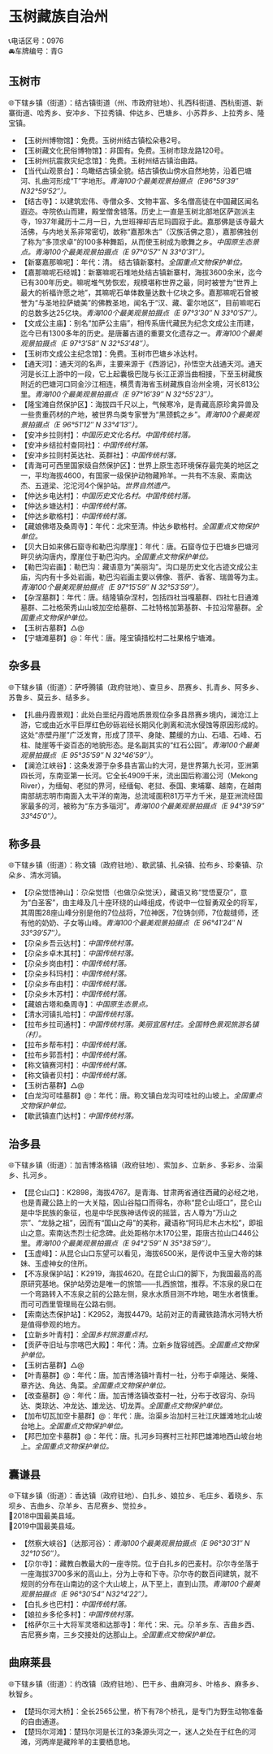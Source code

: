 # 玉树藏族自治州  
📞电话区号：0976  
🚘车牌编号：青G  

## 玉树市  
🌐下辖乡镇（街道）：结古镇街道（州、市政府驻地）、扎西科街道、西杭街道、新寨街道、哈秀乡、安冲乡、下拉秀镇、仲达乡、巴塘乡、小苏莽乡、上拉秀乡、隆宝镇。  
  
* 【玉树州博物馆】：免费。玉树州结古镇松朵巷2号。  
* 【玉树藏文化民俗博物馆】：非国有。免费。玉树市琼龙路120号。  
* 【玉树州抗震救灾纪念馆】：免费。玉树州结古镇治曲路。  
* 【当代山观景台】：鸟瞰结古镇全貌。结古镇依山傍水自然地势，沿着巴塘河、扎曲河形成“T”字地形。*青海100个最美观景拍摄点（E96°59′39″ N32°59′52″）。*  
* 【结古寺】：以建筑宏伟、寺僧众多、文物丰富、多名僧高徒在中国藏区闻名遐迩。寺院依山而建，殿堂僧舍错落。历史上一直是玉树北部地区萨迦派主寺，1937年藏历十二月一日，九世班禅却吉尼玛圆寂于此。嘉那佛是该寺最大活佛，与内地关系非常密切，故称“嘉那朱古”（汉族活佛之意），嘉那佛独创了称为“多顶求卓”的100多种舞蹈，从而使玉树成为歌舞之乡。*中国原生态景点。青海100个最美观景拍摄点（E 97°0′57″ N 33°0′31″）。*  
* 【新寨嘉那嘛呢】：年代：清。  结古镇新寨村。*全国重点文物保护单位。*  
* 【嘉那嘛呢石经城】：新寨嘛呢石堆地处结古镇新寨村，海拔3600余米，迄今已有300年历史。嘛呢堆气势恢宏，规模堪称世界之最，同时被誉为“世界上最大的祈福许愿之地”，其嘛呢石单体数量达数十亿块之多。嘉那嘛呢石曾被誉为“与圣地拉萨媲美”的佛教圣地，闻名于“汉、藏、霍尔地区”，目前嘛呢石的总数多达25亿块。*青海100个最美观景拍摄点（E 97°3′30″ N 33°0′57″）。*  
* 【文成公主庙】：别名“加萨公主庙”，相传系唐代藏民为纪念文成公主而建，迄今已有1300多年的历史。是唐蕃古道的重要文化遗存之一。*青海100个最美观景拍摄点（E 97°3′58″ N 32°53′48″）。*  
* 【玉树市文成公主纪念馆】：免费。玉树市巴塘乡冰达村。  
* 【通天河】：通天河的名声，主要来源于《西游记》，孙悟空大战通天河。通天河是长江上游中的一段，它上起囊极巴陇与长江正源当曲相接，下至玉树藏族附近的巴塘河口同金沙江相连，横贯青海省玉树藏族自治州全境，河长813公里。*青海100个最美观景拍摄点（E 97°16′39″ N 32°55′23″）。*  
* 【隆宝滩自然保护区】：海拔四千尺以上，气候寒冷，是青藏高原珍禽异兽及一些贵重药材的产地，被世界鸟类专家誉为“黑颈鹤之乡”。*青海100个最美观景拍摄点（E 96°51′12″ N 33°4′13″）。*  
* 【安冲乡拉则村】：*中国历史文化名村。中国传统村落。*  
* 【安冲乡结拉村查同社】：*中国传统村落。*  
* 【安冲乡拉则村英达社、英群社】：*中国传统村落。*  
* 【青海可可西里国家级自然保护区】：世界上原生态环境保存最完美的地区之一，平均海拔4600，有国家一级保护动物藏羚羊。一共有不冻泉、索南达杰、五道梁、沱沱河4个保护站。*世界自然遗产。*  
* 【仲达乡电达村】：*中国历史文化名村。中国传统村落。*  
* 【仲达乡塘达村】：*中国传统村落。*  
* 【仲达乡歇格村】：*中国传统村落。*  
* 【藏娘佛塔及桑周寺】：年代：北宋至清。仲达乡歇格村。*全国重点文物保护单位。*  
* 【贝大日如来佛石窟寺和勒巴沟摩崖】：年代：唐。石窟寺位于巴塘乡巴塘河畔贝纳沟唐内，摩崖位于勒巴沟内。*全国重点文物保护单位。*  
* 【勒巴沟岩画】：勒巴沟：藏语意为“美丽沟”。沟口是历史文化古迹文成公主庙，沟内有十多处岩画，勒巴沟岩画主要以佛像、菩萨、香客、瑞兽等为主。*青海100个最美观景拍摄点（E 97°15′59″ N 32°53′59″）。*  
* 【杂涅墓群】：年代：唐。结隆镇杂涅村，包括四社当嘎墓群、四社七日通滩墓群、二社格荣秀山山坡加空给墓群、二社特格加第基群、卡拉沿常墓群。*全国重点文物保护单位。*  
* 【玉树古墓群】△@  
* 【宁塘滩墓群】@：年代：唐。隆宝镇措松村二社果格宁塘滩。  

## 杂多县  
🌐下辖乡镇（街道）：萨呼腾镇（政府驻地）、查旦乡、昂赛乡、扎青乡、阿多乡、苏鲁乡、莫云乡、结多乡。  
  
* 【扎曲丹霞景观】：此处白垩纪丹霞地质景观位杂多县昂赛乡境内，澜沧江上游，它或由近水平巨厚红色砂砾岩经长期风化剥离和流水侵蚀等原因形成的。这处“赤壁丹崖”广泛发育，形成了顶平、身陡、麓缓的方山、石墙、石峰、石柱、陡崖等千姿百态的地貌形态。是名副其实的“红石公园”。*青海100个最美观景拍摄点（E 95°35′59″ N 32°46′59″）。*  
* 【澜沧江峡谷】：这条发源于杂多县吉富山的大河，是世界第九长河，亚洲第四长河，东南亚第一长河。它全长4909千米，流出国后称湄公河（Mekong River），为缅甸、老挝的界河，经缅甸、老挝、泰国、柬埔寨、越南，在越南南部胡志明市南面入太平洋的南海，总流域面积81万平方千米，是亚洲流经国家最多的河，被称为“东方多瑙河”。*青海100个最美观景拍摄点（E 94°39′59″ 33°45′0″）。*  

## 称多县  
🌐下辖乡镇（街道）：称文镇（政府驻地）、歇武镇、扎朵镇、拉布乡、珍秦镇、尕朵乡、清水河镇。  
  
* 【尕朵觉悟神山】：尕朵觉悟（也做尕朵觉沃），藏语又称“觉悟夏尕”，意为“白圣客”，由主峰及几十座环绕的山峰组成，传说中一位智勇双全的将军，其周围28座山峰分别是他的7位战将，7位神医，7位铸剑师，7位裁缝师，还有他的奶奶、子女等山峰。*青海100个最美观景拍摄点（E 96°41′24″ N 33°39′57″）。*  
* 【尕朵乡吾云达村】：*中国传统村落。*  
* 【尕朵乡卓木其村】：*中国传统村落。*  
* 【尕朵乡岗由村】：*中国传统村落。*  
* 【尕朵乡科玛村】：*中国传统村落。*  
* 【尕朵乡布由村】：*中国传统村落。*  
* 【尕朵乡木苏村】：*中国传统村落。*  
* 【藏娘古塔和桑周寺】：*中国原生态景点。*  
* 【清水河镇扎哈村】：*中国传统村落。*  
* 【拉布乡拉司通村】：*中国传统村落。美丽宜居村庄。全国特色景观旅游名镇（村）。*  
* 【拉布乡帮布村】：*中国传统村落。*  
* 【拉布乡郭吾村】：*中国传统村落。*  
* 【称文镇赛河村】：*中国传统村落。*  
* 【称文镇者贝村】：*中国传统村落。*  
* 【玉树古墓群】△@  
* 【白龙沟可哇墓群】@：年代：唐。称文镇白龙沟可哇社的山坡上。*全国重点文物保护单位。*  
* 【歇武镇直门达村】：*中国传统村落。*  

## 治多县  
🌐下辖乡镇（街道）：加吉博洛格镇（政府驻地）、索加乡、立新乡、多彩乡、治渠乡、扎河乡。  
  
* 【昆仑山口】：K2898，海拔4767。是青海、甘肃两省通往西藏的必经之地，也是青藏公路上的一大关隘，因山谷隘口而得名，亦称“昆仑山垭口”，昆仑山是中华民族的象征，也是中华民族神话传说的摇篮，古人尊为“万山之宗”、“龙脉之祖”，因而有“国山之母”的美称，藏语称“阿玛尼木占木松”，即祖山之意。索南达杰烈士纪念碑。此处距格尔木170公里，距唐古拉山口446公里。*青海100个最美观景拍摄点（E 94°2′59″ N 35°38′59″）。*  
* 【玉虚峰】：从昆仑山口东望可以看见，海拔6500米，是传说中玉皇大帝的妹妹、玉虚神女的住所。  
* 【不冻泉保护站】：K2919，海拔4620。在昆仑山口的脚下，为我国最高的高原研究基地。保护站旁边是唯一的旅馆——扎西旅馆，推荐。不冻泉的泉口在一个弯路转入不冻泉之前的公路左侧，泉水水质目测不咋地，喝生水者慎重。而可可西里管理局在公路右侧。  
* 【索南达杰保护站】：K2952，海拔4479。站前对正的青藏铁路清水河特大桥是值得參观的地方。  
* 【立新乡叶青村】：*全国乡村旅游重点村。*  
* 【贡萨寺旧址与宗喀巴大殿】：年代：清。立新乡陇容绒西。*全国重点文物保护单位。*  
* 【玉树古墓群】△@  
* 【叶青墓群】@：年代：唐。加吉博洛镇叶青村一社，分布于卓隆达、柴隆、章齐达、角达、角菜。*全国重点文物保护单位。*  
* 【改查墓群】@：年代：唐。加吉博洛镇改查村一社，分布于改容沟、杂玛达、类琼达、冲龙达、雄龙达、切龙弄。*全国重点文物保护单位。*  
* 【加布切瓦加空卡墓群】@：年代：唐。治渠乡治加村三社江庆雄滩地北山坡台地上。*全国重点文物保护单位。*  
* 【邦巴加空卡墓群】@：年代：唐。扎河乡玛赛村三社邦巴雄滩地西山坡台地上。*全国重点文物保护单位。*  

## 囊谦县  
🌐下辖乡镇（街道）：香达镇（政府驻地）、白扎乡、娘拉乡、毛庄乡、着晓乡、东坝乡、吉曲乡、尕羊乡、吉尼赛乡、觉拉乡。  
🏅2018中国最美县域。  
🏅2019中国最美县域。  
  
* 【然察大峡谷】（达那河谷）：*青海100个最美观景拍摄点（E 96°30′31″ N 32°10′56″）。*  
* 【尕尔寺】：藏教白教最大的一座寺院。位于白扎乡的巴麦村。尕尔寺坐落于一座海拔3700多米的高山上，分为上寺和下寺。尕尔寺的数百间建筑，就不规则的分布在山南边的这个大山坡上，从下至上，直到山顶。*青海100个最美观景拍摄点（E 96°30′54″ N32°4′22″）。*  
* 【白扎乡也巴村】：*中国传统村落。*  
* 【娘拉乡多伦多村】：*中国传统村落。*  
* 【格萨尔三十大将军灵塔和达那寺】：年代：宋、元。尕羊乡东、吉曲乡西、吉尼赛乡南，三乡交接处的达那山上。*全国重点文物保护单位。*  

## 曲麻莱县  
🌐下辖乡镇（街道）：约改镇（政府驻地）、巴干乡、曲麻河乡、叶格乡、麻多乡、秋智乡。  
  
* 【楚玛尔河大桥】：全长2565公里，桥下有78个桥孔，是专门为野生动物准备的自由通道。  
* 【楚玛尔河滩】：楚玛尔河是长江的3条源头河之一，迷人之处在于红色的河滩，河两岸是藏羚羊的主要栖息地。  
